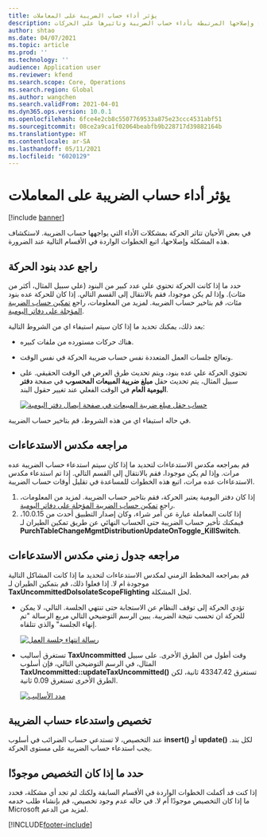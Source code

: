 ```yaml
---
title: يؤثر أداء حساب الضريبة على المعاملات
description: يوفر هذا الموضوع معلومات استكشاف الأخطاء وإصلاحها المرتبطة بأداء حساب الضريبة وتاثيرها علي الحركات.
author: shtao
ms.date: 04/07/2021
ms.topic: article
ms.prod: ''
ms.technology: ''
audience: Application user
ms.reviewer: kfend
ms.search.scope: Core, Operations
ms.search.region: Global
ms.author: wangchen
ms.search.validFrom: 2021-04-01
ms.dyn365.ops.version: 10.0.1
ms.openlocfilehash: 6fce4e2cb8c5507769533a875e23ccc4531abf51
ms.sourcegitcommit: 08ce2a9ca1f02064beabfb9b228717d39882164b
ms.translationtype: HT
ms.contentlocale: ar-SA
ms.lasthandoff: 05/11/2021
ms.locfileid: "6020129"
---
```

# <a name="tax-calculation-performance-affects-transactions"></a>يؤثر أداء حساب الضريبة على المعاملات

[!include [banner](../includes/banner.md)]

في بعض الأحيان تتاثر الحركة بمشكلات الأداء التي يواجهها حساب الضريبة. لاستكشاف هذه المشكلة وإصلاحها، اتبع الخطوات الواردة في الأقسام التالية عند الضرورة.

## <a name="review-the-transaction-line-count"></a>راجع عدد بنود الحركة

حدد ما إذا كانت الحركة تحتوي علي عدد كبير من البنود (علي سبيل المثال، أكثر من مئات). وإذا لم يكن موجودا، فقم بالانتقال إلى القسم التالي. إذا كان للحركة عده بنود مئات، قم بتاخير حساب الضريبة. لمزيد من المعلومات، راجع [تمكين حساب الضريبة المؤجلة على دفاتر اليومية](enable-delayed-tax-calculation.md). 

بعد ذلك، يمكنك تحديد ما إذا كان سيتم استيفاء اي من الشروط التالية:

- هناك حركات مستورده من ملفات كبيره.
- وتعالج جلسات العمل المتعددة نفس حساب ضريبة الحركة في نفس الوقت.
- تحتوي الحركة علي عده بنود، ويتم تحديث طرق العرض في الوقت الحقيقي. على سبيل المثال، يتم تحديث حقل **مبلغ ضريبة المبيعات المحسوب** في صفحة **دفتر اليومية العام** في الوقت الفعلي عند تغيير حقول البند.

   [![حساب حقل مبلغ ضريبة المبيعات في صفحة إيصال دفتر اليومية](./media/tax-calculation-bad-performance-impacts-transaction-Picture1.png)](./media/tax-calculation-bad-performance-impacts-transaction-Picture1.png)

في حاله استيفاء اي من هذه الشروط، قم بتاخير حساب الضريبة.

## <a name="review-the-call-stack"></a>مراجعه مكدس الاستدعاءات

قم بمراجعه مكدس الاستدعاءات لتحديد ما إذا كان سيتم استدعاء حساب الضريبة عده مرات. وإذا لم يكن موجودا، فقم بالانتقال إلى القسم التالي. إذا تم استدعاء مكدس الاستدعاءات عده مرات، اتبع هذه الخطوات للمساعدة في تقليل أوقات حساب الضريبة.

1. إذا كان دفتر اليومية يعتبر الحركة، فقم بتاخير حساب الضريبة. لمزيد من المعلومات، راجع [تمكين حساب الضريبة المؤجلة على دفاتر اليومية](enable-delayed-tax-calculation.md).
2. إذا كانت المعاملة عبارة عن أمر شراء، وكان إصدار التطبيق أحدث من 10.0.15، فيمكنك تأخير حساب الضريبة حتى الحساب النهائي عن طريق تمكين الطيران لـ **PurchTableChangeMgmtDistributionUpdateOnToggle_KillSwitch**.

## <a name="review-the-call-stack-timeline"></a>مراجعه جدول زمني مكدس الاستدعاءات

قم بمراجعه المخطط الزمني لمكدس الاستدعاءات لتحديد ما إذا كانت المشاكل التالية موجودة ام لا. إذا فعلوا ذلك، قم بتمكين الطيران لـ **TaxUncommittedDoIsolateScopeFlighting** لحل المشكلة.

- تؤدي الحركة إلى توقف النظام عن الاستجابة حتى تنتهي الجلسة. التالي، لا يمكن للحركة ان تحسب نتيجة الضريبة. يبين الرسم التوضيحي التالي مربع الرسالة "تم إنهاء الجلسة" والذي تتلقاه.

    [![رسالة انتهاء جلسة العمل](./media/tax-calculation-bad-performance-impacts-transaction-Picture2.png)](./media/tax-calculation-bad-performance-impacts-transaction-Picture2.png)

- تستغرق أساليب **TaxUncommitted** وقت أطول من الطرق الأخرى. على سبيل المثال، في الرسم التوضيحي التالي، فإن أسلوب **TaxUncommitted::updateTaxUncommitted()** تستغرق 43347.42 ثانية، لكن الطرق الأخرى تستغرق 0.09 ثانية.

    [![مدد الأساليب](./media/tax-calculation-bad-performance-impacts-transaction-Picture3.png)](./media/tax-calculation-bad-performance-impacts-transaction-Picture3.png)

## <a name="customizing-and-calling-tax-calculation"></a>تخصيص واستدعاء حساب الضريبة

عند التخصيص، لا تستدعي حساب الضرائب في أسلوب **insert()** أو **update()** لكل بند. يجب استدعاء حساب الضريبة على مستوى الحركة.

## <a name="determine-whether-customization-exists"></a>حدد ما إذا كان التخصيص موجودًا

إذا كنت قد أكملت الخطوات الواردة في الأقسام السابقة ولكنك لم تجد أي مشكلة، فحدد ما إذا كان التخصيص موجودًا أم لا. في حاله عدم وجود تخصيص، قم بإنشاء طلب خدمه Microsoft لمزيد من الدعم.

[!INCLUDE[footer-include](../../includes/footer-banner.md)]
